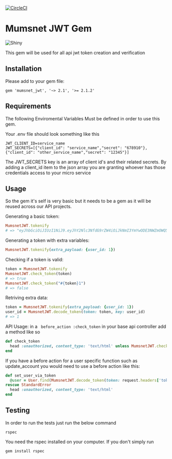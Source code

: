 [![CircleCI](https://circleci.com/gh/mumsnet/jwt_gem.svg?style=svg&circle-token=c58017fd78b7cc5b7f51291bf9576200f9609572)](https://circleci.com/gh/mumsnet/jwt_gem)

# Mumsnet JWT Gem
![Shiny](https://media.giphy.com/media/3oEdv6thH4aJHVcs6c/giphy.gif)


This gem will be used for all api jwt token creation and verification

## Installation

Please add to your gem file:
```
gem 'mumsnet_jwt', '~> 2.1', '>= 2.1.2'
```

## Requirements
The following Enviromental Variables Must be defined in order to use this gem.

Your .env file should look something like this

```
JWT_CLIENT_ID=service_name
JWT_SECRETS=[{"client_id": "service_name","secret": "678910"}, {"client_id": "other_service_name","secret": "12345"}]
```
The JWT_SECRETS key is an array of client id's and their related secrets. By adding a client_id item to the json array you are granting whoever has those credentials access to your micro service


## Usage

So the gem it's self is very basic but it needs to be a gem as it will be reused across our API projects.

Generating a basic token:

```ruby
MumsnetJWT.tokenify
# => "eyJhbGciOiJIUzI1NiJ9.eyJhY2Nlc3NfdG9rZW4iOiJkNmI3YmYwODE3NWZmOWQ5MjhiYmYxOTVmODEyYjc5ZDEzZDdkNmRhIiwiaXNzIjoiTXVtc25ldCBMaW1pdGVkIiwiZXhwIjoxNTMxNDc4MjI3fQ.Jxe_V3GbRnmg4uE1xtaBZkJodldr1OoQgRLRwEz0dpQ"

```
Generating a token with extra variables:

```ruby
MumsnetJWT.tokenify(extra_payload: {user_id: 1})
```
Checking if a token is valid:

```ruby
token = MumsnetJWT.tokenify
MumsnetJWT.check_token(token)
# => true
MumsnetJWT.check_token("#{token}1")
# => false
```

Retriving extra data:
```ruby
token = MumsnetJWT.tokenify(extra_payload: {user_id: 1})
user_id = MumsnetJWT.decode_token(token: token, key: user_id)
# => 1
```

API Usage:
in a ` before_action :check_token` in your base api controller add a method like so
```ruby
def check_token
  head :unauthorized, content_type: 'text/html' unless MumsnetJWT.check_authorization_header(request.headers['Authorization'])
end
```

If you have a before action for a user specific function such as update_account you would need to use a before action like this:

```ruby
def set_user_via_token
  @user = User.find(MumsnetJWT.decode_token(token: request.headers['token'], key: 'user_id'))
rescue StandardError
  head :unauthorized, content_type: 'text/html'
end
```

## Testing

In order to run the tests just run the below command

```
rspec
```
You need the rspec installed on your computer.
If you don't simply run
```
gem install rspec
```
